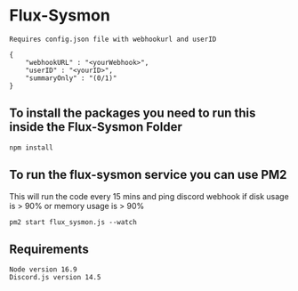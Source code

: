 # Flux-Sysmon

```Requires config.json file with webhookurl and userID```
```
{
    "webhookURL" : "<yourWebhook>",
    "userID" : "<yourID>",
    "summaryOnly" : "(0/1)"
}
```
## To install the packages you need to run this inside the Flux-Sysmon Folder
```npm install```

## To run the flux-sysmon service you can use PM2
This will run the code every 15 mins and ping discord webhook if disk usage is > 90% or memory usage is > 90%

```pm2 start flux_sysmon.js --watch```

## Requirements
```
Node version 16.9
Discord.js version 14.5
```
